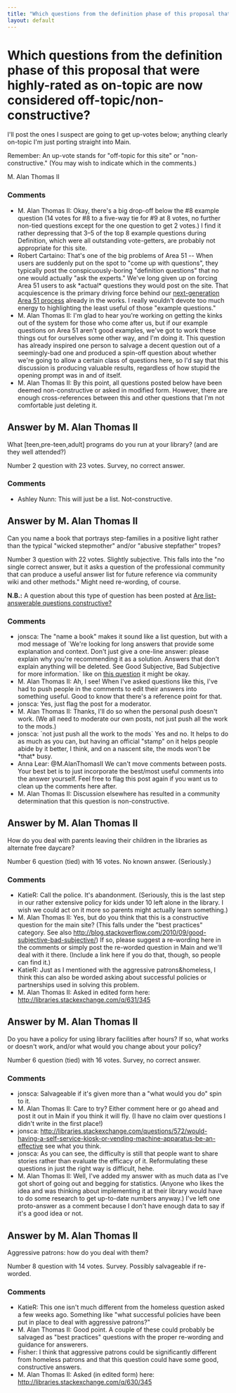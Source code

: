 ```yaml
---
title: "Which questions from the definition phase of this proposal that were highly-rated as on-topic are now considered off-topic/non-constructive?"
layout: default
---
```

Which questions from the definition phase of this proposal that were highly-rated as on-topic are now considered off-topic/non-constructive?
=====================
I'll post the ones I suspect are going to get up-votes below; anything
clearly on-topic I'm just porting straight into Main.

Remember: An up-vote stands for "off-topic for this site" or
"non-constructive." (You may wish to indicate which in the comments.)

M. Alan Thomas II

### Comments ###
* M. Alan Thomas II: Okay, there's a big drop-off below the \#8 example question (14 votes
for \#8 to a five-way tie for \#9 at 8 votes, no further non-tied
questions except for the one question to get 2 votes.) I find it rather
depressing that 3–5 of the top 8 example questions during Definition,
which were all outstanding vote-getters, are probably not appropriate
for this site.
* Robert Cartaino: That's one of the big problems of Area 51 -- When users are suddenly put
on the spot to "come up with questions", they typically post the
conspicuously-boring "definition questions" that no one would actually
"ask the experts." We've long given up on forcing Area 51 users to ask
\*actual\* questions they would post on the site. That acquiescence is
the primary driving force behind our [next-generation Area 51
process](http://discuss.area51.stackexchange.com/a/5102/5) already in
the works. I really wouldn't devote too much energy to highlighting the
least useful of those "example questions."
* M. Alan Thomas II: I'm glad to hear you're working on getting the kinks out of the system
for those who come after us, but if our example questions on Area 51
aren't good examples, we've got to work these things out for ourselves
some other way, and I'm doing it. This question has already inspired one
person to salvage a decent question out of a seemingly-bad one and
produced a spin-off question about whether we're going to allow a
certain class of questions here, so I'd say that this discussion is
producing valuable results, regardless of how stupid the opening prompt
was in and of itself.
* M. Alan Thomas II: By this point, all questions posted below have been deemed
non-constructive or asked in modified form. However, there are enough
cross-references between this and other questions that I'm not
comfortable just deleting it.


Answer by M. Alan Thomas II
----------------
What [teen,pre-teen,adult] programs do you run at your library? (and are
they well attended?)

Number 2 question with 23 votes. Survey, no correct answer.

### Comments ###
* Ashley Nunn: This will just be a list. Not-constructive.

Answer by M. Alan Thomas II
----------------
Can you name a book that portrays step-families in a positive light
rather than the typical "wicked stepmother" and/or "abusive stepfather"
tropes?

Number 3 question with 22 votes. Slightly subjective. This falls into
the "no single correct answer, but it asks a question of the
professional community that can produce a useful answer list for future
reference via community wiki and other methods." Might need re-wording,
of course.

**N.B.:** A question about this type of question has been posted at [Are
list-answerable questions
constructive?](http://meta.libraries.stackexchange.com/questions/81/are-list-answerable-questions-constructive/)

### Comments ###
* jonsca: The "name a book" makes it sound like a list question, but with a mod
message of \`We're looking for long answers that provide some
explanation and context. Don't just give a one-line answer: please
explain why you're recommending it as a solution. Answers that don't
explain anything will be deleted. See Good Subjective, Bad Subjective
for more information.\` like on [this
question](http://libraries.stackexchange.com/questions/215/librarians-experiences-in-communicating-with-it-departments-effectively)
it might be okay.
* M. Alan Thomas II: Ah, I see! When I've asked questions like this, I've had to push people
in the comments to edit their answers into something useful. Good to
know that there's a reference point for that.
* jonsca: Yes, just flag the post for a moderator.
* M. Alan Thomas II: Thanks, I'll do so when the personal push doesn't work. (We all need to
moderate our own posts, not just push all the work to the mods.)
* jonsca: \`not just push all the work to the mods\` Yes and no. It helps to do as
much as you can, but having an official "stamp" on it helps people abide
by it better, I think, and on a nascent site, the mods won't be \*that\*
busy.
* Anna Lear: @M.AlanThomasII We can't move comments between posts. Your best bet is
to just incorporate the best/most useful comments into the answer
yourself. Feel free to flag this post again if you want us to clean up
the comments here after.
* M. Alan Thomas II: Discussion elsewhere has resulted in a community determination that this
question is non-constructive.

Answer by M. Alan Thomas II
----------------
How do you deal with parents leaving their children in the libraries as
alternate free daycare?

Number 6 question (tied) with 16 votes. No known answer. (Seriously.)

### Comments ###
* KatieR: Call the police. It's abandonment. (Seriously, this is the last step in
our rather extensive policy for kids under 10 left alone in the library.
I wish we could act on it more so parents might actually learn
something.)
* M. Alan Thomas II: Yes, but do you think that this is a constructive question for the main
site? (This falls under the "best practices" category. See also
http://blog.stackoverflow.com/2010/09/good-subjective-bad-subjective/)
If so, please suggest a re-wording here in the comments or simply post
the re-worded question in Main and we'll deal with it there. (Include a
link here if you do that, though, so people can find it.)
* KatieR: Just as I mentioned with the aggressive patrons&homeless, I think this
can also be worded asking about successful policies or partnerships used
in solving this problem.
* M. Alan Thomas II: Asked in edited form here: http://libraries.stackexchange.com/q/631/345

Answer by M. Alan Thomas II
----------------
Do you have a policy for using library facilities after hours? If so,
what works or doesn't work, and/or what would you change about your
policy?

Number 6 question (tied) with 16 votes. Survey, no correct answer.

### Comments ###
* jonsca: Salvageable if it's given more than a "what would you do" spin to it.
* M. Alan Thomas II: Care to try? Either comment here or go ahead and post it out in Main if
you think it will fly. (I have no claim over questions I didn't write in
the first place!)
* jonsca: http://libraries.stackexchange.com/questions/572/would-having-a-self-service-kiosk-or-vending-machine-apparatus-be-an-effective
see what you think.
* jonsca: As you can see, the difficulty is still that people want to share
stories rather than evaluate the efficacy of it. Reformulating these
questions in just the right way is difficult, hehe.
* M. Alan Thomas II: Well, I've added my answer with as much data as I've got short of going
out and begging for statistics. (Anyone who likes the idea and was
thinking about implementing it at their library would have to do some
research to get up-to-date numbers anyway.) I've left one proto-answer
as a comment because I don't have enough data to say if it's a good idea
or not.

Answer by M. Alan Thomas II
----------------
Aggressive patrons: how do you deal with them?

Number 8 question with 14 votes. Survey. Possibly salvageable if
re-worded.

### Comments ###
* KatieR: This one isn't much different from the homeless question asked a few
weeks ago. Something like "what successful policies have been put in
place to deal with aggressive patrons?"
* M. Alan Thomas II: Good point. A couple of these could probably be salvaged as "best
practices" questions with the proper re-wording and guidance for
answerers.
* Fisher: I think that aggressive patrons could be significantly different from
homeless patrons and that this question could have some good,
constructive answers.
* M. Alan Thomas II: Asked (in edited form) here:
http://libraries.stackexchange.com/q/630/345

